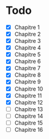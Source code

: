 # Todo

- [x] Chapitre 1
- [x] Chapitre 2
- [x] Chapitre 3
- [x] Chapitre 4
- [x] Chapitre 5
- [x] Chapitre 6
- [x] Chapitre 7
- [x] Chapitre 8
- [x] Chapitre 9
- [x] Chapitre 10
- [x] Chapitre 11
- [x] Chapitre 12
- [ ] Chapitre 13
- [ ] Chapitre 14
- [ ] Chapitre 15
- [ ] Chapitre 16
